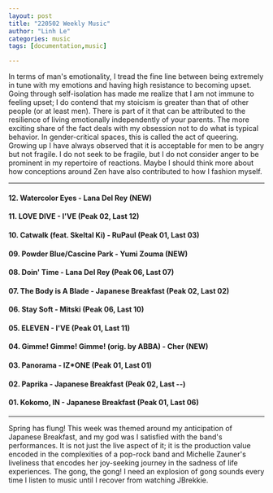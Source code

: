 ```yaml
---
layout: post
title: "220502 Weekly Music"
author: "Linh Le"
categories: music
tags: [documentation,music]

---
```


In terms of man's emotionality, I tread the fine line between being extremely in tune with my emotions and having high resistance to becoming upset. Going through self-isolation has made me realize that I am not immune to feeling upset; I do contend that my stoicism is greater than that of other people (or at least men). There is part of it that can be attributed to the resilience of living emotionally independently of your parents. The more exciting share of the fact deals with my obsession not to do what is typical behavior. In gender-critical spaces, this is called the act of queering. Growing up I have always observed that it is acceptable for men to be angry but not fragile. I do not seek to be fragile, but I do not consider anger to be prominent in my repertoire of reactions. Maybe I should think more about how conceptions around Zen have also contributed to how I fashion myself.
<hr>
<h4>12. Watercolor Eyes - Lana Del Rey              (NEW)</h4>
<h4>11. LOVE DIVE - I'VE                            (Peak 02, Last 12)</h4>
<h4>10. Catwalk (feat. Skeltal Ki) - RuPaul         (Peak 01, Last 03)</h4>
<h4>09. Powder Blue/Cascine Park - Yumi Zouma       (NEW)</h4>
<h4>08. Doin' Time - Lana Del Rey                   (Peak 06, Last 07)</h4>
<h4>07. The Body is A Blade - Japanese Breakfast    (Peak 02, Last 02)</h4>
<h4>06. Stay Soft - Mitski                          (Peak 06, Last 10)</h4>
<h4>05. ELEVEN - I'VE                               (Peak 01, Last 11)</h4>
<h4>04. Gimme! Gimme! Gimme! (orig. by ABBA) - Cher (NEW)</h4>
<h4>03. Panorama - IZ*ONE                           (Peak 01, Last 01)</h4>
<h4>02. Paprika - Japanese Breakfast                (Peak 02, Last --)</h4>
<h4>01. Kokomo, IN - Japanese Breakfast             (Peak 01, Last 06)</h4>
<hr>
Spring has flung! This week was themed around my anticipation of Japanese Breakfast, and my god was I satisfied with the band's performances. It is not just the live aspect of it; it is the production value encoded in the complexities of a pop-rock band and Michelle Zauner's liveliness that encodes her joy-seeking journey in the sadness of life experiences. The gong, the gong! I need an explosion of gong sounds every time I listen to music until I recover from watching JBrekkie.